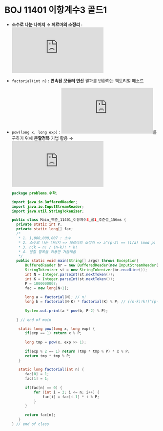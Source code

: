 # BOJ 11401 이항계수3 골드1

- **소수로 나눈 나머지 → 페르마의 소정리** : ![](https://latex.codecogs.com/gif.latex?%5Cinline%20a%5E%7Bp-1%7D%20%5Cequiv%201/%20a%5C%3B%28mod%5C%3Bp%29 "This is the rendered form of the equation. You can not edit this directly. Right click will give you the option to save the image, and in most browsers you can drag the image onto your desktop or another program.") 
- `factorial(int n)` : **연속된 모듈러 연산** 결과를 반환하는 팩토리얼 메소드
- `pow(long x, long exp)` : ![](https://latex.codecogs.com/gif.latex?%5Cinline%20x%5E%7Bexp%7D)를 구하기 위해 **분할정복** 기법 활용 → ![](https://latex.codecogs.com/gif.latex?%5Cinline%20O%28logN%29 "This is the rendered form of the equation. You can not edit this directly. Right click will give you the option to save the image, and in most browsers you can drag the image onto your desktop or another program.") 
  
  ```java
  package problems.수학;
  
  import java.io.BufferedReader;
  import java.io.InputStreamReader;
  import java.util.StringTokenizer;
  
  public class Main_백준_11401_이항계수3_골1_추준성_156ms {
  	private static int P;
  	private static long[] fac;
  	/*
  	 * 1. 1,000,000,007 : 소수
  	 * 2. 소수로 나눈 나머지 => 페르마의 소정리 => a^(p-2) == (1/a) (mod p)
  	 * 3. nCk = n! / (n-k)! * k!
  	 * 4. 분할 정복을 이용한 거듭제곱
  	 */
  	public static void main(String[] args) throws Exception{
  		BufferedReader br = new BufferedReader(new InputStreamReader(System.in));
  		StringTokenizer st = new StringTokenizer(br.readLine());
  		int N = Integer.parseInt(st.nextToken());
  		int K = Integer.parseInt(st.nextToken());
  		P = 1000000007;
  		fac = new long[N+1];
  		
  		long a = factorial(N); // n!
  		long b = factorial(N-K) * factorial(K) % P; // ((n-k)!k!)^(p-2)
  				
  		System.out.print(a * pow(b, P-2) % P);
  		
  	} // end of main
  
  	 static long pow(long x, long exp) {
  		if(exp == 1) return x % P;
  	
  		long tmp = pow(x, exp >> 1);
  		
  		if(exp % 2 == 1) return (tmp * tmp % P) * x % P;
  		return tmp * tmp % P;
  	 }
  	 
  	 static long factorial(int n) {
  		fac[0] = 1;
  		fac[1] = 1;
  		
  		if(fac[n] == 0) {
  			for (int i = 2; i <= n; i++) {
  				fac[i] = fac[i-1] * i % P;
  			}
  		}
  		
  		return fac[n];
  	 }
  } // end of class
  
  ```

